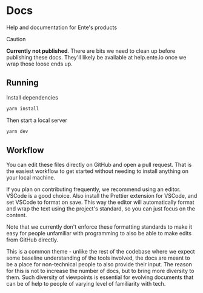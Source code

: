 # Docs

Help and documentation for Ente's products

> [!CAUTION]
>
> **Currently not published**. There are bits we need to clean up before
> publishing these docs. They'll likely be available at help.ente.io once we
> wrap those loose ends up.

## Running

Install dependencies

```sh
yarn install
```

Then start a local server

```sh
yarn dev
```

## Workflow

You can edit these files directly on GitHub and open a pull request. That is the
easiest workflow to get started without needing to install anything on your
local machine.

If you plan on contributing frequently, we recommend using an editor. VSCode is
a good choice. Also install the Prettier extension for VSCode, and set VSCode to
format on save. This way the editor will automatically format and wrap the text
using the project's standard, so you can just focus on the content.

Note that we currently don't enforce these formatting standards to make it easy
for people unfamiliar with programming to also be able to make edits from GitHub
directly.

This is a common theme - unlike the rest of the codebase where we expect some
baseline understanding of the tools involved, the docs are meant to be a place
for non-technical people to also provide their input. The reason for this is not
to increase the number of docs, but to bring more diversity to them. Such
diversity of viewpoints is essential for evolving documents that can be of help
to people of varying level of familiarity with tech.
